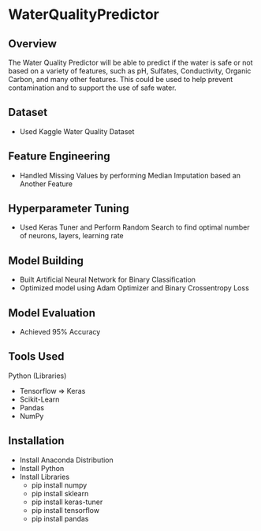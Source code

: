 # WaterQualityPredictor

## Overview
The Water Quality Predictor will be able to predict if the water is safe or not based on a variety of features, such as pH, Sulfates, Conductivity, Organic Carbon, and many other features.  This could be used to help prevent contamination and to support the use of safe water.
## Dataset
- Used Kaggle Water Quality Dataset

## Feature Engineering
- Handled Missing Values by performing Median Imputation based an Another Feature

## Hyperparameter Tuning
- Used Keras Tuner and Perform Random Search to find optimal number of neurons, layers, learning rate

## Model Building
- Built Artificial Neural Network for Binary Classification
- Optimized model using Adam Optimizer and Binary Crossentropy Loss

## Model Evaluation
- Achieved 95% Accuracy 

## Tools Used
Python (Libraries)
- Tensorflow => Keras
- Scikit-Learn
- Pandas
- NumPy

## Installation
- Install Anaconda Distribution
- Install Python
- Install Libraries
  - pip install numpy
  - pip install sklearn
  - pip install keras-tuner
  - pip install tensorflow
  - pip install pandas
